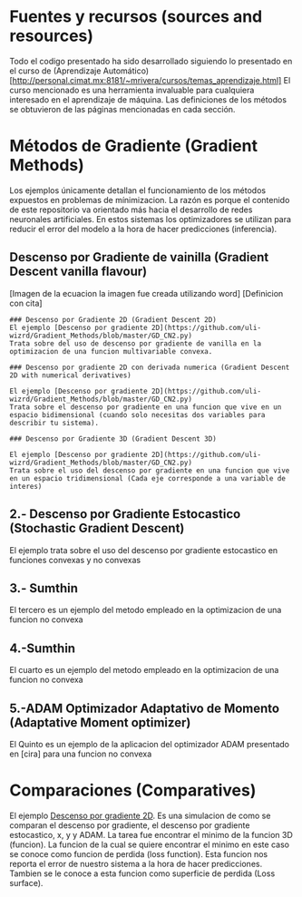 # Fuentes y recursos (sources and resources)

Todo el codigo presentado ha sido desarrollado siguiendo lo presentado en el curso de (Aprendizaje Automático)[http://personal.cimat.mx:8181/~mrivera/cursos/temas_aprendizaje.html]
El curso mencionado es una herramienta invaluable para cualquiera interesado en el aprendizaje de máquina.
Las definiciones de los métodos se obtuvieron de las páginas mencionadas en cada sección.


# **Métodos de Gradiente (Gradient Methods)**

Los ejemplos únicamente detallan el funcionamiento de los métodos expuestos en problemas de mínimizacion.
La razón es porque el contenido de este repositorio va orientado más hacia el desarrollo de redes neuronales artificiales.
En estos sistemas los optimizadores se utilizan para reducir el error del modelo a la hora de hacer predicciones (inferencia).

  ## Descenso por Gradiente de vainilla (Gradient Descent vanilla flavour)
  [Imagen de la ecuacion la imagen fue creada utilizando word]
  [Definicion con cita]

    ### Descenso por Gradiente 2D (Gradient Descent 2D)
    El ejemplo [Descenso por gradiente 2D](https://github.com/uli-wizrd/Gradient_Methods/blob/master/GD_CN2.py) 
    Trata sobre del uso de descenso por gradiente de vanilla en la optimizacion de una funcion multivariable convexa.

    ### Descenso por gradiente 2D con derivada numerica (Gradient Descent 2D with numerical derivatives)

    El ejemplo [Descenso por gradiente 2D](https://github.com/uli-wizrd/Gradient_Methods/blob/master/GD_CN2.py) 
    Trata sobre el descenso por gradiente en una funcion que vive en un espacio bidimensional (cuando solo necesitas dos variables para describir tu sistema).

    ### Descenso por Gradiente 3D (Gradient Descent 3D)
    
    El ejemplo [Descenso por gradiente 2D](https://github.com/uli-wizrd/Gradient_Methods/blob/master/GD_CN2.py)
    Trata sobre el uso del descenso por gradiente en una funcion que vive en un espacio tridimensional (Cada eje corresponde a una variable de interes)

  ## 2.- Descenso por Gradiente Estocastico (Stochastic Gradient Descent)

  
  El ejemplo trata sobre el uso del descenso por gradiente estocastico en funciones convexas y no convexas

  ## 3.- Sumthin

  El tercero es un ejemplo del metodo empleado en la optimizacion de una funcion no convexa

  ## 4.-Sumthin

  El cuarto es un ejemplo del metodo empleado en la optimizacion de una funcion no convexa

  ## 5.-ADAM Optimizador Adaptativo de Momento (Adaptative Moment optimizer) 

  El Quinto es un ejemplo de la aplicacion del optimizador ADAM presentado en [cira] para una funcion no convexa

# Comparaciones (Comparatives)

El ejemplo [Descenso por gradiente 2D](https://github.com/uli-wizrd/Gradient_Methods/blob/master/GD_CN2.py).
Es una simulacion de como se comparan el descenso por gradiente, el descenso por gradiente estocastico, x, y y ADAM.
La tarea fue encontrar el minimo de la funcion 3D (funcion).
La funcion de la cual se quiere encontrar el minimo en este caso se conoce como funcion de perdida (loss function).
Esta funcion nos reporta el error de nuestro sistema a la hora de hacer predicciones.
Tambien se le conoce a esta funcion como superficie de perdida (Loss surface).



